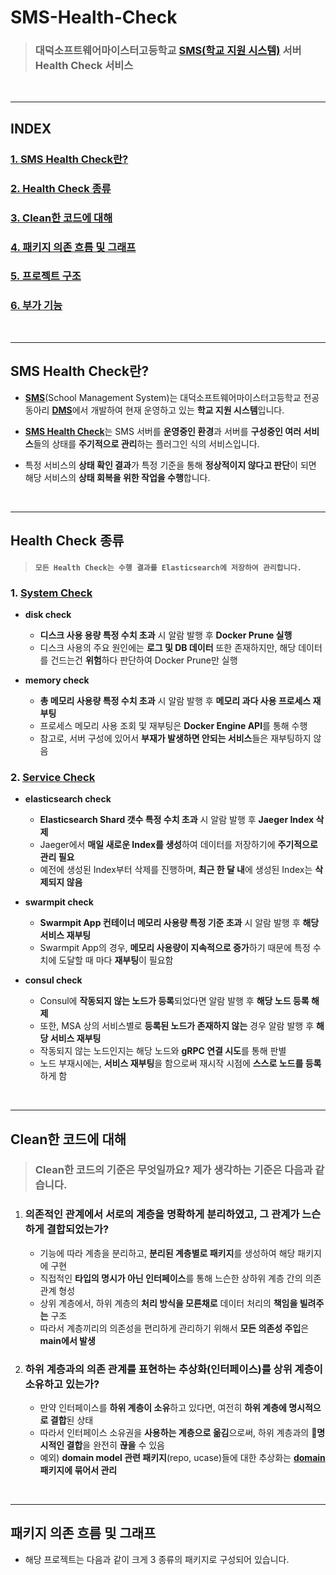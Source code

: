 # **SMS-Health-Check**

> ### 대덕소프트웨어마이스터고등학교 [**SMS(학교 지원 시스템)**](https://github.com/DMS-SMS/v1-api-gateway) 서버 **Health Check 서비스**

<br>

---
## **INDEX**
### [**1. SMS Health Check란?**](#SMS-Health-Check란?)
### [**2. Health Check 종류**](#Health-Check-종류)
### [**3. Clean한 코드에 대해**](#Clean한-코드에-대해)
### [**4. 패키지 의존 흐름 및 그래프**](#패키지-의존-흐름-및-그래프)
### [**5. 프로젝트 구조**](#프로젝트-구조)
### [**6. 부가 기능**](#부가-기능)

<br>

---
## **SMS Health Check란?**
- [**SMS**](https://github.com/DMS-SMS/v1-api-gateway)(School Management System)는 대덕소프트웨어마이스터고등학교 전공 동아리 [**DMS**](https://github.com/DSM-DMS)에서 개발하여 현재 운영하고 있는 **학교 지원 시스템**입니다.

- [**SMS Health Check**](https://github.com/DMS-SMS/v1-health-check)는 SMS 서버를 **운영중인 환경**과 서버를 **구성중인 여러 서비스**들의 상태를 **주기적으로 관리**하는 플러그인 식의 서비스입니다.
- 특정 서비스의 **상태 확인 결과**가 특정 기준을 통해 **정상적이지 않다고 판단**이 되면 해당 서비스의 **상태 회복을 위한 작업을 수행**합니다.

<br>

---
## **Health Check 종류**
> #### **`모든 Health Check는 수행 결과를 Elasticsearch에 저장하여 관리합니다.`**
### 1. [**System Check**](https://github.com/DMS-SMS/v1-health-check/tree/develop/syscheck)
- **disk check**
    - **디스크 사용 용량 특정 수치 초과** 시 알람 발행 후 **Docker Prune 실행**
    - 디스크 사용의 주요 원인에는 **로그 및 DB 데이터** 또한 존재하지만, 해당 데이터를 건드는건 **위험**하다 판단하여 Docker Prune만 실행

- **memory check**
    - **총 메모리 사용량 특정 수치 초과** 시 알람 발행 후 **메모리 과다 사용 프로세스 재부팅**
    - 프로세스 메모리 사용 조회 및 재부팅은 **Docker Engine API**를 통해 수행
    - 참고로, 서버 구성에 있어서 **부재가 발생하면 안되는 서비스**들은 재부팅하지 않음

### 2. [**Service Check**](https://github.com/DMS-SMS/v1-health-check/tree/develop/srvcheck)
- **elasticsearch check**
    - **Elasticsearch Shard 갯수 특정 수치 초과** 시 알람 발행 후 **Jaeger Index 삭제**
    - Jaeger에서 **매일 새로운 Index를 생성**하여 데이터를 저장하기에 **주기적으로 관리 필요**
    - 예전에 생성된 Index부터 삭제를 진행하며, **최근 한 달 내**에 생성된 Index는 **삭제되지 않음**

- **swarmpit check**
    - **Swarmpit App 컨테이너 메모리 사용량 특정 기준 초과** 시 알람 발행 후 **해당 서비스 재부팅**
    - Swarmpit App의 경우, **메모리 사용량이 지속적으로 증가**하기 때문에 특정 수치에 도달할 때 마다 **재부팅**이 필요함
- **consul check**
    - Consul에 **작동되지 않는 노드가 등록**되었다면 알람 발행 후 **해당 노드 등록 해제**
    - 또한, MSA 상의 서비스별로 **등록된 노드가 존재하지 않는** 경우 알람 발행 후 **해당 서비스 재부팅**
    - 작동되지 않는 노드인지는 해당 노드와 **gRPC 연결 시도**를 통해 판별
    - 노드 부재시에는, **서비스 재부팅**을 함으로써 재시작 시점에 **스스로 노드를 등록**하게 함

<br>

---
## **Clean한 코드에 대해**
> ### **Clean한 코드의 기준**은 무엇일까요? **제가 생각하는 기준**은 다음과 같습니다.

1. ### **의존적인 관계**에서 서로의 **계층**을 명확하게 **분리**하였고, 그 관계가 **느슨하게 결합**되었는가?
    - 기능에 따라 계층을 분리하고, **분리된 계층별로 패키지**를 생성하여 해당 패키지에 구현
    - 직접적인 **타입의 명시가 아닌 인터페이스**를 통해 느슨한 상하위 계층 간의 의존 관계 형성
    - 상위 계층에서, 하위 계층의 **처리 방식을 모른채로** 데이터 처리의 **책임을 빌려주는** 구조
    - 따라서 계층끼리의 의존성을 편리하게 관리하기 위해서 **모든 의존성 주입**은 **main에서 발생**

2. ### 하위 계층과의 **의존 관계를 표현하는 추상화**(인터페이스)를 **상위 계층이 소유**하고 있는가?
    - 만약 인터페이스를 **하위 계층이 소유**하고 있다면, 여전히 **하위 계층에 명시적으로 결합**된 상태
    - 따라서 인터페이스 소유권을 **사용하는 계층으로 옮김**으로써, 하위 계층과의 **명시적인 결합**을 완전히 **끊을** 수 있음
    - 예외) **domain model 관련 패키지**(repo, ucase)들에 대한 추상화는 **[domain](https://github.com/DMS-SMS/v1-health-check/tree/develop/domain) 패키지에 묶어서 관리**

<br>

---
## **패키지 의존 흐름 및 그래프**

- 해당 프로젝트는 다음과 같이 크게 3 종류의 패키지로 구성되어 있습니다.

<!-- 
![godepgraph1](https://user-images.githubusercontent.com/48676834/113800510-08960180-9792-11eb-8c5d-a5650ab0799b.png)

![godepgraph2](https://user-images.githubusercontent.com/48676834/113800517-0df34c00-9792-11eb-90ab-d048f3b847a1.png) -->

